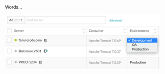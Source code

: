 <!--
title: "Route Coverage"
description: "Overview of setting up environments"
tags: "user UI applications route coverage exercised vulnerabilities"
-->

Words...

<a href="assets/images/Server_Environment.png" rel="lightbox" title="Server Environment"><img class="thumbnail" src="assets/images/Server_Environment.png"/></a>

